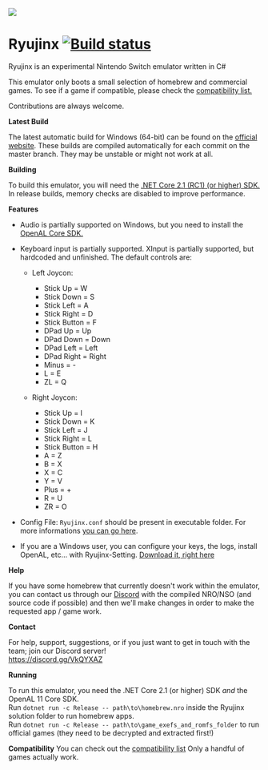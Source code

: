 ![](https://ryujinx.github.io/static/img/Ryujinx_logo_128.png)
# Ryujinx [![Build status](https://ci.appveyor.com/api/projects/status/ssg4jwu6ve3k594s?svg=true)](https://ci.appveyor.com/project/gdkchan/ryujinx)

Ryujinx is an experimental Nintendo Switch emulator written in C#

This emulator only boots a small selection of homebrew and commercial games. To see if a game if compatible, please check the [compatibility list.](https://ryujinx.org/#/Compatibility)

Contributions are always welcome.

**Latest Build**

The latest automatic build for Windows (64-bit) can be found on the [official website](https://ryujinx.org/#/Build).
These builds are compiled automatically for each commit on the master branch. They may be unstable or might not work at all.  

**Building**

To build this emulator, you will need the [.NET Core 2.1 (RC1) (or higher) SDK.](https://www.microsoft.com/net/download/)
In release builds, memory checks are disabled to improve performance.

**Features**

 - Audio is partially supported on Windows, but you need to install the [OpenAL Core SDK.](https://openal.org/downloads/OpenAL11CoreSDK.zip)

 - Keyboard input is partially supported. XInput is partially supported, but hardcoded and unfinished. The default controls are:
   - Left Joycon:
	 - Stick Up = W
	 - Stick Down = S
	 - Stick Left = A
	 - Stick Right = D
	 - Stick Button = F
	 - DPad Up = Up
	 - DPad Down = Down
	 - DPad Left = Left
	 - DPad Right = Right
	 - Minus = -
	 - L = E
	 - ZL = Q

   - Right Joycon:
	 - Stick Up = I
	 - Stick Down = K
	 - Stick Left = J
	 - Stick Right = L
	 - Stick Button = H
	 - A = Z
	 - B = X
	 - X = C
	 - Y = V
	 - Plus = +
	 - R = U
	 - ZR = O

 - Config File: `Ryujinx.conf` should be present in executable folder.
   For more informations [you can go here](CONFIG.md).

 - If you are a Windows user, you can configure your keys, the logs, install OpenAL, etc... with Ryujinx-Setting.
 [Download it, right here](https://github.com/AcK77/Ryujinx-Settings)

**Help**

If you have some homebrew that currently doesn't work within the emulator, you can contact us through our [Discord](https://discord.gg/VkQYXAZ) with the compiled NRO/NSO (and source code if possible) and then we'll make changes in order to make the requested app / game work.

**Contact**

For help, support, suggestions, or if you just want to get in touch with the team; join our Discord server!  
https://discord.gg/VkQYXAZ

**Running**

To run this emulator, you need the .NET Core 2.1 (or higher) SDK *and* the OpenAL 11 Core SDK.  
Run `dotnet run -c Release -- path\to\homebrew.nro` inside the Ryujinx solution folder to run homebrew apps.  
Run `dotnet run -c Release -- path\to\game_exefs_and_romfs_folder` to run official games (they need to be decrypted and extracted first!)

**Compatibility**
You can check out the [compatibility list](https://ryujinx.org/#/Compatibility) Only a handful of games actually work.
